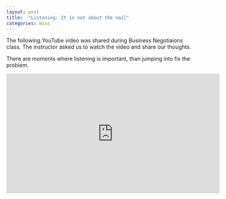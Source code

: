 ```yaml
---
layout: post
title:  "Listening: It is not about the nail"
categories: misc
---
```


The following YouTube video was shared during Business Negotiaions class. 
The instructor asked us to watch the video and share our thoughts. 


There are moments where listening is important, than jumping into fix the problem.



<iframe width="560" height="315" src="https://www.youtube.com/embed/-4EDhdAHrOg?si=S2p97RlFJZlRZe19" title="YouTube video player" frameborder="0" allow="accelerometer; autoplay; clipboard-write; encrypted-media; gyroscope; picture-in-picture; web-share" allowfullscreen>
  
</iframe>

